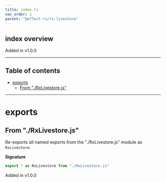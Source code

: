 ```yaml
---
title: index.ts
nav_order: 1
parent: "@effect-rx/rx-livestore"
---
```


## index overview

Added in v1.0.0

---

<h2 class="text-delta">Table of contents</h2>

- [exports](#exports)
  - [From "./RxLivestore.js"](#from-rxlivestorejs)

---

# exports

## From "./RxLivestore.js"

Re-exports all named exports from the "./RxLivestore.js" module as `RxLivestore`.

**Signature**

```ts
export * as RxLivestore from "./RxLivestore.js"
```

Added in v1.0.0
